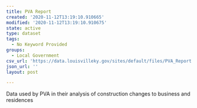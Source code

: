 ```yaml
---
title: PVA Report
created: '2020-11-12T13:19:10.910665'
modified: '2020-11-12T13:19:10.910675'
state: active
type: dataset
tags:
  - No Keyword Provided
groups:
  - Local Government
csv_url: 'https://data.louisvilleky.gov/sites/default/files/PVA_Report.csv'
json_url: ''
layout: post

---
```

<p>Data used by PVA in their analysis of construction changes to business and residences</p>


